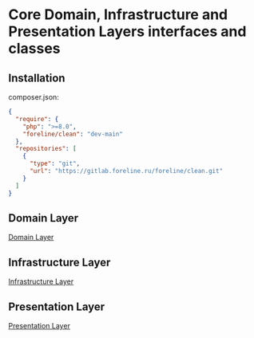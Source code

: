 # Core Domain, Infrastructure and Presentation Layers interfaces and classes

## Installation

composer.json:
```json
{
  "require": {
    "php": ">=8.0",
    "foreline/clean": "dev-main"
  },
  "repositories": [
    {
      "type": "git",
      "url": "https://gitlab.foreline.ru/foreline/clean.git"
    }
  ]
}
```

## Domain Layer

[Domain Layer](./src/Domain/README.md)

## Infrastructure Layer

[Infrastructure Layer](./src/Infrastructure/README.md)

## Presentation Layer

[Presentation Layer](./src/Presentation/README.md)